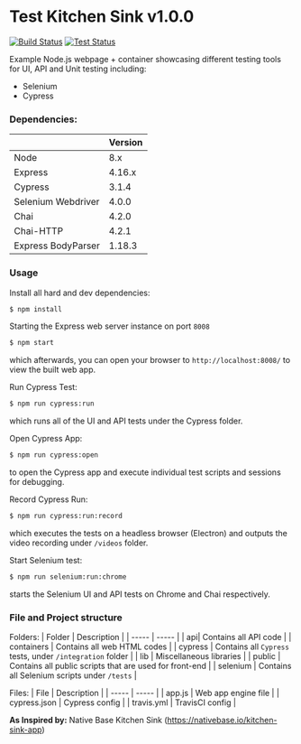 # Test Kitchen Sink v1.0.0

[![Build Status](https://travis-ci.com/santiagotimothy/cypress-web.svg?branch=develop)](https://travis-ci.com/santiagotimothy/cypress-web)
[![Test Status](https://img.shields.io/badge/cypress-dashboard-brightgreen.svg)](https://dashboard.cypress.io/#/projects/eg39nu/runs)

Example Node.js webpage + container showcasing different testing tools for UI, API and Unit testing including:

  - Selenium
  - Cypress

### Dependencies:

|  | Version |
| ----- | ----- |
| Node | 8.x |
| Express | 4.16.x |
| Cypress | 3.1.4 |
| Selenium Webdriver | 4.0.0 |
| Chai | 4.2.0 |
| Chai-HTTP | 4.2.1 |
| Express BodyParser | 1.18.3 |

### Usage

Install all hard and dev dependencies:

```sh
$ npm install
```

Starting the Express web server instance on port `8008`
```sh
$ npm start
```
which afterwards, you can open your browser to `http://localhost:8008/` to view the built web app.

Run Cypress Test:
```sh
$ npm run cypress:run
```
which runs all of the UI and API tests under the Cypress folder.

Open Cypress App:
```sh
$ npm run cypress:open
```
to open the Cypress app and execute individual test scripts and sessions for debugging.

Record Cypress Run:
```sh
$ npm run cypress:run:record
```
which executes the tests on a headless browser (Electron) and outputs the video recording under `/videos` folder.

Start Selenium test:
```sh
$ npm run selenium:run:chrome
```
starts the Selenium UI and API tests on Chrome and Chai respectively.

### File and Project structure
Folders:
| Folder | Description |
| ----- | ----- |
| api| Contains all API code |
| containers | Contains all web HTML codes |
| cypress | Contains all `Cypress` tests, under `/integration` folder |
| lib | Miscellaneous libraries |
| public | Contains all public scripts that are used for front-end |
| selenium | Contains all Selenium scripts under `/tests` |

Files:
| File | Description |
| ----- | ----- |
| app.js | Web app engine file |
| cypress.json | Cypress config |
| travis.yml | TravisCI config |

**As Inspired by:**
Native Base Kitchen Sink (https://nativebase.io/kitchen-sink-app)
